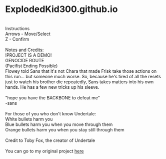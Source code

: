 # ExplodedKid300.github.io
</br>
Instructions
</br>
Arrows - Move/Select
</br>
Z - Confirm
</br>
</br>
Notes and Credits:
</br>
!PROJECT IS A DEMO!
</br>
GENOCIDE ROUTE
</br>
(Pacifist Ending Possible)
</br>
Flowey told Sans that it's not Chara that made Frisk take those actions on this run... but someone much worse. So, because he's tired of all the resets just to watch his brother die repeatedly, Sans takes matters into his own hands. He has a few new tricks up his sleeve.
</br>
</br>
"hope you have the BACKBONE to defeat me"
</br>
                                                                       -sans

</br>
</br>
For those of you who don't know Undertale:
</br>
White bullets harm you
</br>
Blue bullets harm you when you move through them
</br>
Orange bullets harm you when you stay still through them
</br>
</br>
Credit to Toby Fox, the creator of Undertale
</br>
</br>
You can go to my original project <a href="https://scratch.mit.edu/projects/723860148/">here</a>
